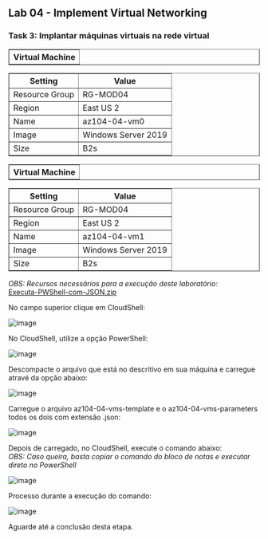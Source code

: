 <h2>Lab 04 - Implement Virtual Networking</h2>
 
<h3>Task 3: Implantar máquinas virtuais na rede virtual</h3>

<table border="1">    
  <tr>
    <th colspan="1">Virtual Machine</th> 
</table>

<table border="1">    
  <tr>
    <th colspan="1">Setting</th>  	              
    <th colspan="2">Value</th>
  </tr>
<td>Resource Group</td>
    <td>RG-MOD04</td>
  </tr>
  <tr>
    <td>Region </td>
    <td>East US 2</td>
  </tr>
  <tr>
    <td>Name</td>
    <td>az104-04-vm0</td>
  </tr>
  <tr>
    <td>Image</td>
    <td>Windows Server 2019</td>
  </tr>
   <tr>
    <td>Size</td>
    <td>B2s</td>
  </tr>
 </table> 
 
<table border="1">    
  <tr>
    <th colspan="1">Virtual Machine</th> 
</table>

<table border="1">    
  <tr>
    <th colspan="1">Setting</th>  	              
    <th colspan="2">Value</th>
  </tr>
<td>Resource Group</td>
    <td>RG-MOD04</td>
  </tr>
  <tr>
    <td>Region </td>
    <td>East US 2</td>
  </tr>
  <tr>
    <td>Name</td>
    <td>az104-04-vm1</td>
  </tr>
  <tr>
    <td>Image</td>
    <td>Windows Server 2019</td>
  </tr>
   <tr>
    <td>Size</td>
    <td>B2s</td>
  </tr>
 </table>
 
 <i>OBS: Recursos necessários para a execução deste laboratório: </i></br>
 [Executa-PWShell-com-JSON.zip](https://github.com/paulorock2505/Microsoft-Azure-Jobs/files/9586497/Executa-PWShell-com-JSON.zip)

 
 No campo superior clique em CloudShell: 

![image](https://user-images.githubusercontent.com/107069287/190706658-d628aa72-6108-4b54-9e4b-9c0b96ef1c63.png)

No CloudShell, utilize a opção PowerShell: 

![image](https://user-images.githubusercontent.com/107069287/190706886-375b4d71-0055-4fc2-bf3d-261b7fc90ccc.png)

Descompacte o arquivo que está no descritivo em sua máquina e carregue atravé da opção abaixo: 

![image](https://user-images.githubusercontent.com/107069287/190708962-88139799-6eb0-48ef-a294-8df950b4c52c.png)

Carregue o arquivo az104-04-vms-template e o az104-04-vms-parameters todos os dois com extensão .json: 

![image](https://user-images.githubusercontent.com/107069287/190709198-b5b94479-a1e2-4d8a-8c06-6c4eecd368c7.png)

Depois de carregado, no CloudShell, execute o comando abaixo: <br>
<i>OBS: Caso queira, basta copiar o comando do bloco de notas e executar direto no PowerShell</i>

![image](https://user-images.githubusercontent.com/107069287/190707903-989bcc58-9d2e-4c44-993f-e8ccdc1d51a1.png)

Processo durante a execução do comando: 

![image](https://user-images.githubusercontent.com/107069287/190709680-867366cb-7577-468a-beca-3a88a5730f30.png)

Aguarde até a conclusão desta etapa. 










 
